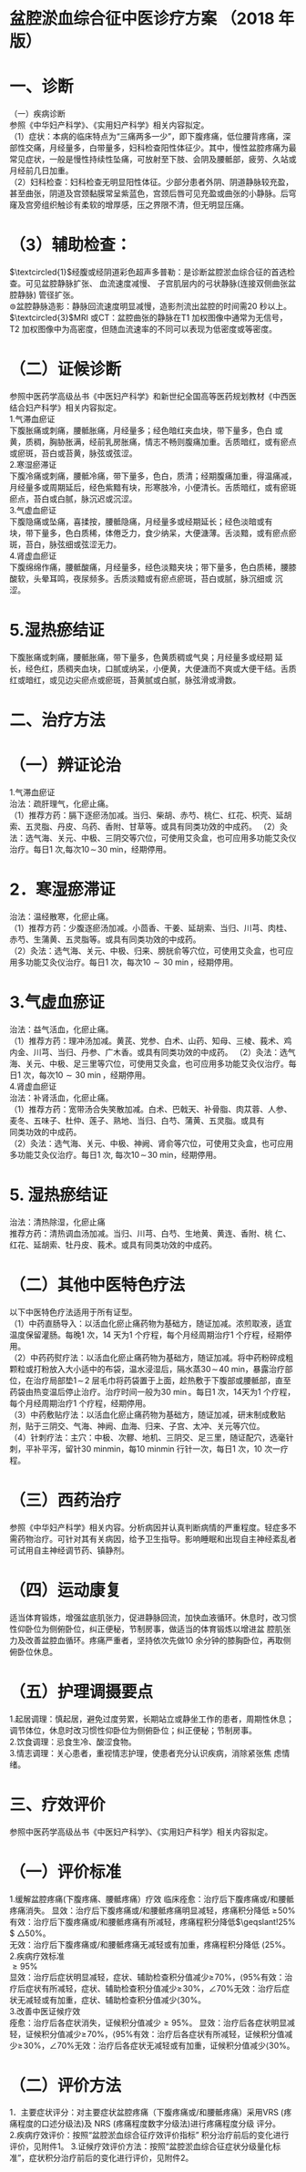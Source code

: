 # 盆腔淤血综合征中医诊疗方案 （2018 年版）  
# 一、诊断  
（一）疾病诊断  
参照《中华妇产科学》、《实用妇产科学》相关内容拟定。  
（1）症状：本病的临床特点为“三痛两多一少”，即下腹疼痛，低位腰背疼痛，深部性交痛，月经量多，白带量多，妇科检查阳性体征少。其中，慢性盆腔疼痛为最常见症状，一般是慢性持续性坠痛，可放射至下肢、会阴及腰骶部，疲劳、久站或月经前几日加重。  
（2）妇科检查：妇科检查无明显阳性体征。少部分患者外阴、阴道静脉较充盈，甚至曲张，阴道及宫颈黏膜常呈紫蓝色，宫颈后唇可见充盈或曲张的小静脉。后穹窿及宫旁组织触诊有柔软的增厚感，压之界限不清，但无明显压痛。  
# （3）辅助检查：  
$\textcircled{1}$经腹或经阴道彩色超声多普勒：是诊断盆腔淤血综合征的首选检查。可见盆腔静脉扩张、 血流速度减慢、 子宫肌层内的弓状静脉(连接双侧曲张盆腔静脉)  管径扩张。  
$\circledcirc$盆腔静脉造影：静脉回流速度明显减慢，造影剂流出盆腔的时间需20 秒以上。 $\textcircled{3}$MRI 或CT：盆腔曲张的静脉在T1 加权图像中通常为无信号，T2 加权图像中为高密度，但随血流速率的不同可以表现为低密度或等密度。  
# （二）证候诊断  
参照中医药学高级丛书《中医妇产科学》和新世纪全国高等医药规划教材《中西医结合妇产科学》相关内容拟定。  
1.气滞血瘀证  
下腹胀痛或刺痛，腰骶胀痛，月经量多；经色暗红夹血块，带下量多，色白 或黄，质稠，胸胁胀满，经前乳房胀痛，情志不畅则腹痛加重。舌质暗红，或有瘀点或瘀斑，苔白或苔黄，脉弦或弦涩。  
2.寒湿瘀滞证  
下腹冷痛或刺痛，腰骶冷痛，带下量多，色白，质清；经期腹痛加重，得温痛减，月经量多或周期延后，经色紫黯有块，形寒肢冷，小便清长。舌质暗红，或有瘀斑瘀点，苔白或白腻，脉沉迟或沉涩。  
3.气虚血瘀证  
下腹隐痛或坠痛，喜揉按，腰骶隐痛，月经量多或经期延长；经色淡暗或有  
块，带下量多，色白质稀，体倦乏力，食少纳呆，大便溏薄。舌淡黯，或有瘀点瘀斑，苔白，脉弦细或弦涩无力。  
4.肾虚血瘀证  
下腹绵绵作痛，腰骶酸痛，月经量多，经色淡黯夹块；带下量多，色白质稀，腰膝酸软，头晕耳鸣，夜尿频多。舌质淡黯或有瘀点瘀斑，苔白或腻，脉沉细或 沉涩。  
# 5.湿热瘀结证  
下腹胀痛或刺痛，腰骶胀痛，带下量多，色黄质稠或气臭；月经量多或经期 延长，经色红，质稠夹血块，口腻或纳呆，小便黄，大便溏而不爽或大便干结。舌质红或暗红，或见边尖瘀点或瘀斑，苔黄腻或白腻，脉弦滑或滑数。  
# 二、治疗方法  
# （一）辨证论治  
1.气滞血瘀证  
治法：疏肝理气，化瘀止痛。  
（1）推荐方药：膈下逐瘀汤加减。当归、柴胡、赤芍、桃仁、红花、枳壳、延胡索、五灵脂、丹皮、乌药、香附、甘草等。或具有同类功效的中成药。 （2）灸法：选气海、关元、中极、三阴交等穴位，可使用艾灸盒，也可应用多功能艾灸仪治疗。每日1 次,每次$10\!\sim\!30$ min，经期停用。  
# 2．寒湿瘀滞证  
治法：温经散寒，化瘀止痛。  
（1）推荐方药：少腹逐瘀汤加减。小茴香、干姜、延胡索、当归、川芎、肉桂、赤芍、生蒲黄、五灵脂等。或具有同类功效的中成药。  
（2）灸法：选气海、关元、中极、归来、膀胱俞等穴位，可使用艾灸盒，也可应用多功能艾灸仪治疗。每日1 次，每次$10{\sim}30~\mathrm{\min}$，经期停用。  
# 3.气虚血瘀证  
治法：益气活血，化瘀止痛。  
（1）推荐方药：理冲汤加减。黄芪、党参、白术、山药、知母、三棱、莪术、鸡内金、川芎、当归、丹参、广木香。或具有同类功效的中成药。 （2）灸法：选气海、关元、中极、足三里等穴位，可使用艾灸盒，也可应用多功能艾灸仪治疗。每日1 次，每次$10{\sim}30~\mathrm{\min}$，经期停用。  
4.肾虚血瘀证  
治法：补肾活血，化瘀止痛。  
（1）推荐方药：宽带汤合失笑散加减。白术、巴戟天、补骨脂、肉苁蓉、人参、麦冬、五味子、杜仲、莲子、熟地、当归、白芍、蒲黄、五灵脂。或具有  
同类功效的中成药。  
（2）灸法：选气海、关元、中极、神阙、肾俞等穴位，可使用艾灸盒，也可应用多功能艾灸仪治疗。每日1 次, 每次$10\!\sim\!30$ min，经期停用。  
# 5.   湿热瘀结证  
治法：清热除湿，化瘀止痛  
推荐方药：清热调血汤加减。当归、川芎、白芍、生地黄、黄连、香附、桃 仁、红花、延胡索、牡丹皮、莪术。或具有同类功效的中成药。  
# （二）其他中医特色疗法  
以下中医特色疗法适用于所有证型。  
（1）中药直肠导入：以活血化瘀止痛药物为基础方，随证加减。浓煎取液，适宜温度保留灌肠。每晚1 次，14 天为1 个疗程，每个月经周期治疗1 个疗程，经期停用。  
（2）中药药熨疗法：以活血化瘀止痛药物为基础方，随证加减。将中药粉碎成粗颗粒或打粉放入大小适中的布袋，温水浸湿后，隔水蒸$30\!\sim\!40$ min，暴露治疗部位，在治疗局部垫$1\!\sim\!2$ 层毛巾将药袋置于上面，趁热敷于下腹部或腰骶部，直至药袋由热变温后停止治疗。治疗时间一般为$30\ \mathrm{\min}$。每日1 次，14天为1 个疗程，每个月经周期治疗1 个疗程，经期停用。  
（3）中药敷贴疗法：以活血化瘀止痛药物为基础方，随证加减，研末制成敷贴剂，贴于三阴交、气海、神阙、血海、归来、子宫、太冲、关元等穴位。  
（4）针刺疗法：主穴：中极、次髎、地机、三阴交、足三里，随证配穴，选毫针刺，平补平泻，留针$30~\mathrm{min}$min，每$10~\mathrm{min}$min 行针一次，每日1 次，10 次一疗程。  
# （三）西药治疗  
参照《中华妇产科学》相关内容。分析病因并认真判断病情的严重程度。轻症多不需药物治疗。可针对其有关病因，给予卫生指导。影响睡眠和出现自主神经紊乱者可试用自主神经调节药、镇静剂。  
# （四）运动康复  
适当体育锻炼，增强盆底肌张力，促进静脉回流，加快血液循环。休息时，改习惯性仰卧位为侧俯卧位，纠正便秘，节制房事，做适当的体育锻炼以增进盆 腔肌张力及改善盆腔血循环。疼痛严重者，坚持依次先做10 余分钟的膝胸卧位，再取侧俯卧位休息。  
# （五）护理调摄要点  
1.起居调理：慎起居，避免过度劳累，长期站立或静坐工作的患者，周期性休息；调节体位，休息时改习惯性仰卧位为侧俯卧位；纠正便秘；节制房事。  
2.饮食调理：忌食生冷、酸涩食物。  
3.情志调理：关心患者，重视情志护理，使患者充分认识疾病，消除紧张焦 虑情绪。  
# 三、疗效评价  
参照中医药学高级丛书《中医妇产科学》、《实用妇产科学》相关内容拟定。  
# （一）评价标准  
1.缓解盆腔疼痛(下腹疼痛、腰骶疼痛）疗效  临床痊愈：治疗后下腹疼痛或/和腰骶疼痛消失。 显效：治疗后下腹疼痛或/和腰骶疼痛明显减轻，疼痛积分降低 $\geqslant\!50\%$  
有效：治疗后下腹疼痛或/和腰骶疼痛有所减轻，疼痛程积分降低$\geqslant\!25\%
$ $\triangle50\%$。  
无效：治疗后下腹疼痛或/和腰骶疼痛无减轻或有加重，疼痛程积分降低
 $\langle25\%$。  
2.疾病疗效标准  
${\geqslant}95\%$  
显效：治疗后症状明显减轻，症状、辅助检查积分值减少$\geqslant\!70\%$，$\langle95\%$有效：治疗后症状有所减轻，症状、辅助检查积分值减少$\geqslant\!30\%$，$\angle70\%$无效：治疗后症状无减轻或有加重，症状、辅助检查积分值减少$\langle30\%$。  
3.改善中医证候疗效  
痊愈：治疗后各症状消失，证候积分值减少${\geqslant}95\%$。 显效：治疗后各症状明显减轻，证候积分值减少$\geqslant\!70\%$，$\langle95\%$有效：治疗后各症状有所减轻，证候积分值减少$\geqslant\!30\%$，$\angle70\%$无效：治疗后各症状无减轻或有加重，证候积分值减少$\langle30\%$。  
# （二）评价方法  
1．主要症状评分：对主要症状盆腔疼痛（下腹疼痛或/和腰骶疼痛）采用VRS (疼痛程度的口述分级法)及 NRS (疼痛程度数字分级法)进行疼痛程度分级 评分。  
2.疾病疗效评价：按照“盆腔淤血综合征疗效评价指标” 积分治疗前后的变化进行评价，见附件1。 3.证候疗效评价方法：按照“盆腔淤血综合征症状分级量化标准”，症状积分治疗前后的变化进行评价，见附件2。  
